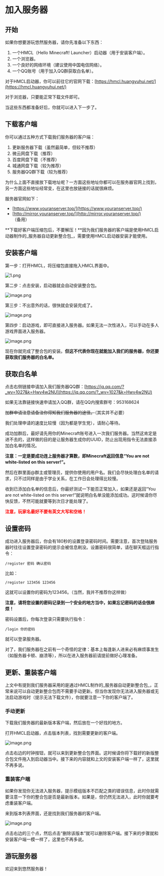 # 加入服务器

## 开始
如果你想要游玩悠然服务器，请你先准备以下东西：

1. 一个HMCL（Hello Minecraft! Launcher）启动器（用于安装客户端）。
2. 一个浏览器。
3. 一个良好的网络环境（建议使用中国电信网络）。
4. 一个QQ账号（用于加入QQ群获取白名单）。

对于HMCL启动器，你可以前往它的官网下载：[https://hmcl.huangyuhui.net/](https://hmcl.huangyuhui.net/)

对于浏览器，只要能正常下载文件即可。

当这些东西都准备好后，你就可以进入下一步了。

## 下载客户端

你可以通过五种方式下载我们服务器的客户端：

1. 更新服务器下载（虽然最简单，但较不推荐）
2. 微云网盘下载（推荐）
3. 百度网盘下载（不推荐）
4. 城通网盘下载（较为推荐）
5. 服务器QQ群下载（较为推荐）

为什么上面不直接放下载地址呢？一方面这些地址你都可以在服务器官网上找到，另一方面这些地址经常变，在这里也放链接的话就很麻烦。

服务器官网如下：

- [https://www.youranserver.top/](https://www.youranserver.top/)
- [http://mirror.youranserver.top/](http://mirror.youranserver.top/) （备用）

**下载好客户端压缩包后，不要解压！**因为我们服务器的客户端是使用HMCL启动器制作的_服务器自动更新整合包_，需要使用HMCL启动器安装才能使用。

## 安装客户端

第一步：打开HMCL，将压缩包直接拖入HMCL界面中。

![1.png](https://s2.loli.net/2022/12/20/rsjpbQBTmhP6aF8.png)

第二步：点击安装，启动器就会自动安装整合包。

![image.png](https://s2.loli.net/2022/12/20/ghLCWBxljzwu3JK.png)

第三步：不出意外的话，很快就会安装完成了。

![image.png](https://s2.loli.net/2022/12/20/Lwol8feQGCXScyE.png)

第四步：启动游戏，即可直接进入服务器。如果无法一次性进入，可以手动在多人游戏界面进入服务器。

![image.png](https://s2.loli.net/2022/12/20/xsWTYdU8NGpeaA3.png)

现在你就完成了整合包的安装。**但这不代表你现在就能加入我们的服务器，你还要获取我们服务器的白名单。**

## 获取白名单

点击右侧链接申请加入我们服务器QQ群：[https://jq.qq.com/?_wv=1027&k=Hwv4w2NU](https://jq.qq.com/?_wv=1027&k=Hwv4w2NU) 

如果无法靠链接快速申请加入QQ群，请在QQ内搜索群号：953168624

~~加群申请注意请备注你得知我们服务器的途径。~~（其实并不必要）

我们处理申请的速度比较慢（因为都是学生党），请耐心等待。


成功加群后，最好请先用你的Minecraft账号进入一次我们服务器。当然这肯定是进不去的，这样做的目的是让服务器生成你的UUID，防止出现用指令无法直接添加白名单的情况。

**注意：一定是要成功连上服务器才算数，即Minecraft返回信息“You are not white-listed on this server!”。**

然后在群里面@群主或管理员，提供你使用的用户名。我们会尽快处理白名单的请求，只不过同样是由于学业关系，在工作日会处理得比较慢。

收到已添加白名单的信息后，你最好测试一下能否正常加入，如果还是返回“You are not white-listed on this server!”就说明白名单没能添加成功。这时候请你尽快反馈，不然可能就要等到次日才能处理了。

**<p style="color:red;">注意，玩家名最好不要有英文大写和空格！</p>**

## 设置密码

成功进入服务器后，你会有180秒的设置登录密码时间。需要注意，首次登陆服务器时往往设置登录密码的提示会被信息刷没。设置密码很简单，请在聊天框运行指令：

`/register 密码 确认密码`

比如：

`/register 123456 123456`

这就可以设置你的密码为123456。（当然，我并不推荐你这样做）

**注意，请将您设置的密码记录到一个安全的地方当中，如果忘记密码的话会很麻烦！**

密码设置后，你每次登录只需要执行指令：

`/login 你的密码`

就可以登录服务器。


对了，我们服务器在之前有一个奇怪的定律：基本上每逢新人进来必有麻烦事发生（如服务器卡顿、崩溃等），所以在进入服务器前请提前做好心理准备。

## 更新、重装客户端

上文中有提到我们服务器采用的是通过HMCL制作的_服务器自动更新整合包_，正常来说可以自动更新整合包而不需要手动更新。但当你发现你无法进入服务器或无法启动游戏时（提示无法下载文件），你就要注意一下你的客户端了。

### 手动更新

下载我们服务器的最新版本客户端，然后放在一个好找的地方。

打开HMCL启动器，点击版本列表，找到需要更新的客户端。

![image.png](https://s2.loli.net/2022/12/20/HSt2vAVxkTjZsrJ.png)

点击右边的时钟按钮，就可以来到更新整合包界面。这时候请你将下载好的新版整合包文件拖入到启动器当中。接下来的内容就和上文的安装客户端一样了，这里就不再多说。

### 重装客户端

如果你发现你无法进入服务器，提示模组版本不匹配之类的错误信息，此时你就需要注意一下你的整合包是否是最新版本。如果是，但仍然无法进入，此时你就要考虑重装客户端。

来到版本列表界面，还是找到我们服务器的客户端。

![image.png](https://s2.loli.net/2022/12/20/HSt2vAVxkTjZsrJ.png)

点击右边的三个点，然后点击“删除该版本”就可以删除客户端。接下来的步骤就和安装客户端一模一样了，这里也不再多说。

## 游玩服务器

欢迎来到悠然服务器！
